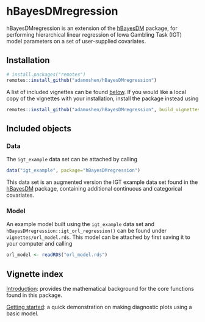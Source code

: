
<!-- README.md is generated from README.Rmd. Please edit that file -->

# hBayesDMregression

hBayesDMregression is an extension of the
[hBayesDM](https://github.com/CCS-Lab/hBayesDM) package, for performing
hierarchical linear regression of Iowa Gambling Task (IGT) model
parameters on a set of user-supplied covariates.

## Installation

``` r
# install.packages("remotes")
remotes::install_github("adamoshen/hBayesDMregression")
```

A list of included vignettes can be found
[below](https://github.com/adamoshen/hBayesDMregression?tab=readme-ov-file#vignette-index).
If you would like a local copy of the vignettes with your installation,
install the package instead using

``` r
remotes::install_github("adamoshen/hBayesDMregression", build_vignettes=TRUE)
```

## Included objects

### Data

The `igt_example` data set can be attached by calling

``` r
data("igt_example", package="hBayesDMregression")
```

This data set is an augmented version the IGT example data set found in
the [hBayesDM](https://github.com/CCS-Lab/hBayesDM) package, containing
additional continuous and categorical covariates.

### Model

An example model built using the `igt_example` data set and
`hBayesDMregression::igt_orl_regression()` can be found under
`vignettes/orl_model.rds`. This model can be attached by first saving it
to your computer and calling

``` r
orl_model <- readRDS("orl_model.rds")
```

## Vignette index

[Introduction](https://adamoshen.github.io/hBayesDMregression/introduction.html):
provides the mathematical background for the core functions found in
this package.

[Getting
started](https://adamoshen.github.io/hBayesDMregression/getting-started.html):
a quick demonstration on making diagnostic plots using a basic model.
